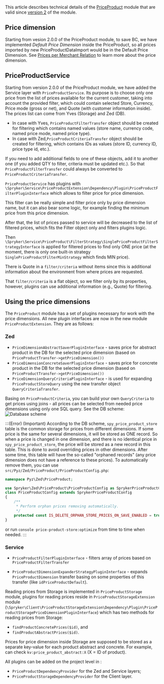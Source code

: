 This article describes technical details of the [PriceProduct](https://github.com/spryker/price-product) module that are valid since [version 2](https://documentation.spryker.com/docs/mg-priceproduct#upgrading-from-version-1---to-version-2--) of the module. 

## Price dimension
Starting from vesion 2.0.0 of the PriceProduct module, to save BC, we have implemented *Default Price Dimension* inside the  PriceProduct, so all prices imported by new PriceProductDataImport would be in the Default Price Dimension. See [Prices per Merchant Relation](https://documentation.spryker.com/docs/price-per-merchant-relation-feature-overview) to learn more about the price dimension.

## PriceProductService
Starting from version 2.0.0 of the PriceProduct module, we have added the Service layer with `PriceProductService`. Its purpose is to choose only one price from the list of prices available for the current customer, taking into account the provided filter, which could contain selected Store, Currency, Price mode (gross or net), and Quote (with customer information inside).
The prices list can come from Yves (Storage) and Zed (DB).

* In case with Yves,  `PriceProductFilterTransfer` object should be created for filtering which contains named values (store name, currency code, named price mode, named price type).
* In case with Zed,`PriceProductCriteriaTransfer` object should be created for filtering, which contains IDs as values (store ID, currency ID, price type id, etc.).

If you need to add additional fields to one of these objects, add it to another one (if you added QTY to filter, criteria must be updated etc.). So that `PriceProductFilterTransfer` could always be converted to `PriceProductCriteriaTransfer`.

`PriceProductService` has plugins with `\Spryker\Service\PriceProductExtension\Dependency\Plugin\PriceProductFilterPluginInterface` which allows to filter price for price dimension. 

This filter can be really simple and filter price only by price dimension name, but it can also bear some logic, for example finding the minimum price from this price dimension.

After that, the list of prices passed to service will be decreased to the list of filtered prices, which fits the Filter object only and filters plugins logic. 

Then `\Spryker\Service\PriceProduct\FilterStrategy\SinglePriceProductFilterStrategyInterface` is applied for filtered prices to find only ONE price (at the moment, there is only one built-in strategy `SinglePriceProductFilterMinStrategy` which finds MIN price).

There is Quote in a `filter/criteria` without items since this is additional information about the environment from where prices are requested.

That `filter/criteria` is a flat object, so we filter only by its properties, however, plugins can use additional information (e.g., Quote) for filtering.

## Using the price dimensions
The `PriceProduct` module has a set of plugins necessary for work with the price dimensions. All new plugin interfaces are now in the new module `PriceProductExtension`. They are as follows:

### Zed

- `PriceDimensionAbstractSaverPluginInterface` - saves price for abstract product in the DB for the selected price dimension (based on `PriceProductTransfer->getPriceDimension())`
- `PriceDimensionConcreteSaverPluginInterface` - saves price for concrete product in the DB for the selected price dimension (based on `PriceProductTransfer->getPriceDimension())`
- `PriceDimensionQueryCriteriaPluginInterface` - is used for expanding `PriceProductStoreQuery` using the new transfer object `QueryCriteriaTransfer`. 

Basing on `PriceProductCriteria`, you can build your own `QueryCriteria` to get prices using joins - all prices can be selected from needed price dimensions using only one SQL query. See the DB scheme:
![Database scheme](https://spryker.s3.eu-central-1.amazonaws.com/docs/Migration+and+Integration/Module+Migration+Guides/Migration+Guide+-+PriceProduct/priece-dimensions-diagram.png)

:::(Error) (Important)
According to the DB scheme, `spy_price_product_store` table is the common storage for prices from different dimensions. If some price is the same for several dimensions, it will be stored as ONE record. So when a price is changed in one dimension, and there is no identical price in `spy_price_product_store`, the price will be stored as a new record in this table. This is done to avoid overriding prices in other dimensions. After some time, this table will have the so-called "orphaned records" (any price dimension does not have a reference to these prices). To automatically remove them, you can use `src/Pyz/Zed/PriceProduct/PriceProductConfig.php`:

```php
namespace Pyz\Zed\PriceProduct;

use Spryker\Zed\PriceProduct\PriceProductConfig as SprykerPriceProductConfig;
class PriceProductConfig extends SprykerPriceProductConfig
{
    /**
     * Perform orphan prices removing automatically.
     */
    protected const IS_DELETE_ORPHAN_STORE_PRICES_ON_SAVE_ENABLED = true;
}
```
or run `console price-product-store:optimize` from time to time when needed.
:::

### Service
- `PriceProductFilterPluginInterface` - filters array of prices based on `PriceProductFilterTransfer`

- `PriceProductDimensionExpanderStrategyPluginInterface` - expands `PriceProductDimension` transfer basing on some properties of this transfer (like `idPriceProductDefault`).

Reading prices from Storage is implemented in `PriceProductStorage` module, plugins for reading prices reside in `PriceProductStorageExtension` module (`\Spryker\Client\PriceProductStorageExtension\Dependency\Plugin\PriceProductStoragePriceDimensionPluginInterface`) which has two methods for reading prices from Storage: 
- `findProductConcretePrices($id)`, and
- `findProductAbstractPrices($id)`. 

Prices for price dimension inside Storage are supposed to be stored as a separate key-value for each product abstract and concrete. For example, can check `kv:price_product_abstract:X` (X = ID of product).

All plugins can be added on the project level in :
- `PriceProductDependencyProvider` for the Zed and Service layers; 
- `PriceProductStorageDependencyProvider` for the Client layer.
